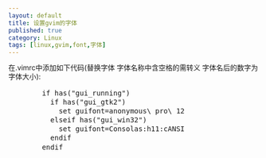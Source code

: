 ```yaml
---
layout: default
title: 设置gvim的字体
published: true
category: Linux
tags: [linux,gvim,font,字体]
---
```

<div id="detail" class="detail" style="line-height: 1.3;">
	在.vimrc中添加如下代码(替换字体 字体名称中含空格的需转义 字体名后的数字为字体大小):
	<pre>
		if has("gui_running")
		  if has("gui_gtk2")
			set guifont=anonymous\ pro\ 12
		  elseif has("gui_win32")
			set guifont=Consolas:h11:cANSI
		  endif
		endif
	</pre>
</div>